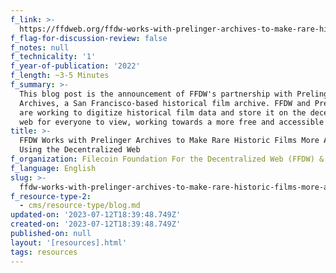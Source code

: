 ```yaml
---
f_link: >-
  https://ffdweb.org/ffdw-works-with-prelinger-archives-to-make-rare-historic-films-more-accessible-using-the-decentralized-web/
f_flag-for-discussion-review: false
f_notes: null
f_technicality: '1'
f_year-of-publication: '2022'
f_length: ~3-5 Minutes
f_summary: >-
  This blog post is the announcement of FFDW's partnership with Prelinger
  Archives, a San Francisco-based historical film archive. FFDW and Prelinger
  are working to digitize historical film data and store it on the decentralized
  web for everyone to view, working towards a more free and accessible internet
title: >-
  FFDW Works with Prelinger Archives to Make Rare Historic Films More Accessible
  Using the Decentralized Web
f_organization: Filecoin Foundation For the Decentralized Web (FFDW) & Prelinger Archives
f_language: English
slug: >-
  ffdw-works-with-prelinger-archives-to-make-rare-historic-films-more-accessible-using-the-decentralized-web
f_resource-type-2:
  - cms/resource-type/blog.md
updated-on: '2023-07-12T18:39:48.749Z'
created-on: '2023-07-12T18:39:48.749Z'
published-on: null
layout: '[resources].html'
tags: resources
---
```



